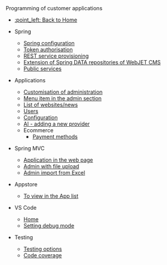  <div class="sidebar-section">Programming of customer applications</div>

- [:point\_left: Back to Home](/?back)

- Spring
  - [Spring configuration](/custom-apps/spring-config/)
  - [Token authorisation](/custom-apps/spring/api-auth.md)
  - [REST service provisioning](/custom-apps/spring/rest-url.md)
  - [Extension of Spring DATA repositories of WebJET CMS](/custom-apps/spring/repository-extend.md)
  - [Public services](/custom-apps/spring/public-services.md)
- Applications
  - [Customisation of administration](/custom-apps/apps/customize-admin.md)
  - [Menu item in the admin section](/custom-apps/admin-menu-item/)
  - [List of websites/news](/custom-apps/news/)
  - [Users](/custom-apps/apps/user/README.md)
  - [Configuration](/custom-apps/config/README.md)
  - [AI - adding a new provider](/custom-apps/apps/ai/assistants/README.md)
  - Ecommerce
    - [Payment methods](/custom-apps/apps/eshop/payment-methods/README.md)
- Spring MVC
  - [Application in the web page](/custom-apps/spring-mvc/)
  - [Admin with file upload](/custom-apps/spring-mvc/admin-with-upload.md)
  - [Admin import from Excel](/custom-apps/spring-mvc/admin-excel-import.md)
- Appstore
  - [To view in the App list](/custom-apps/appstore/)
- VS Code
  - [Home](/custom-apps/vscode/README.md)
  - [Setting debug mode](/custom-apps/vscode/debugging/README.md)
- Testing
  - [Testing options](/custom-apps/testing/README.md)
  - [Code coverage](/custom-apps/testing/codecoverage.md)
